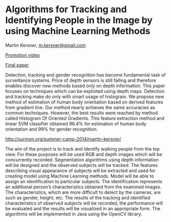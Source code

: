 # Algorithms for Tracking and Identifying People in the Image by using Machine Learning Methods
Martin Kersner, m.kersner@gmail.com

<a href="https://www.youtube.com/watch?v=2cXOL0TAWj8" target="_blank">Promotion video</a>

<a href="https://dl.dropboxusercontent.com/u/13642345/Algorithms-for-Tracking-and-Identifying-People-in-the-Image-by-using-Machine-Learning-Methods.pdf" target="_blank">Final paper</a>

Detection, tracking and gender recognition has become fundamental task of surveillance systems. Price of depth sensors is still falling and therefore enables discover new methods based only on depth information. This paper focuses on techniques which can be exploited using depth maps. Detection and tracking make do only with smart usage of histogram. We propose new method of estimation of human body orientation based on derived features from gradient line. Our method nearly achieves the same accuracies as common techniques. However, the best results were reached by method called Histogram Of Oriented Gradients. This feature extraction method and linear SVM classifier obtained 96.4% for estimation of human body orientation and 99% for gender recognition.

http://surmon.org/summer-camp-2014/martin-kersner/

The aim of the project is to track and identify walking people from the top view. For these purposes will be used RGB and depth images which will be concurrently recorded. Segmentation algorithms using depth information will be designed and the observed subjects will be tracked. The features describing visual appearance of subjects will be extracted and used for creating model using Machine Learning methods. Model will be able to assign an identification to particular subjects. The identification represents an additional person’s characteristics obtained from the examined images. The characteristics, which are more difficult to detect by the cameras, are such as gender, height, etc. The results of the tracking and identified characteristics of observed subjects will be recorded, the performance will be evaluated and the results will be visualized in an appropriate form. The algorithms will be implemented in Java using the OpenCV library.
